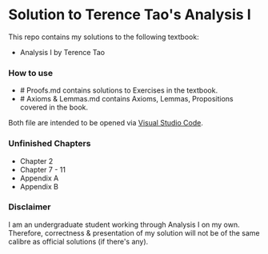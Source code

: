 # Solution to Terence Tao's Analysis I

This repo contains my solutions to the following textbook:

- Analysis I by Terence Tao

### How to use

- \# Proofs.md contains solutions to Exercises in the textbook.
- \# Axioms & Lemmas.md contains Axioms, Lemmas, Propositions covered in the book.

Both file are intended to be opened via [Visual Studio Code](https://code.visualstudio.com).

### Unfinished Chapters

- Chapter 2
- Chapter 7 - 11
- Appendix A
- Appendix B

### Disclaimer

I am an undergraduate student working through Analysis I on my own. Therefore, correctness & 
presentation of my solution will not be of the same calibre as official solutions (if there's any).
